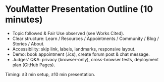 # YouMatter Presentation Outline (10 minutes)

- Topic followed & Fair Use observed (see Works Cited).
- Clear structure: Learn / Resources / Appointments / Community / Blog / Stories / About.
- Accessibility: skip link, labels, landmarks, responsive layout.
- Demo: book appointment (.ics), create forum post & chat message.
- Judges' Q&A: privacy (browser-only), cross-browser tests, deployment plan (GitHub Pages).

Timing: ≤3 min setup, ≤10 min presentation.
